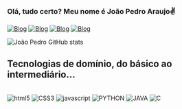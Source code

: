 ### Olá, tudo certo? Meu nome é João Pedro Araujo✌️

[![Blog](https://img.shields.io/badge/TikTok-000000?style=for-the-badge&logo=tiktok&logoColor=white)](https://tiktok.com/avestruztutto77)
[![Blog](https://img.shields.io/badge/Instagram-E4405F?style=for-the-badge&logo=instagram&logoColor=white)](https://instagram.com/joaopedro.fof)
[![Blog](https://img.shields.io/badge/LinkedIn-0077B5?style=for-the-badge&logo=linkedin&logoColor=white)](https://linkedin.com/JoãoPedroAraujo)
[![Blog](https://img.shields.io/badge/Pinterest-%23E60023.svg?&style=for-the-badge&logo=Pinterest&logoColor=white)](https://pinterest.com/joaopedroaraujo953)

![João Pedro GitHub stats](https://github-readme-stats.vercel.app/api?username=joao69pedro&show_icons=true&theme=highcontrast)

## Tecnologias de domínio, do básico ao intermediário...

<div style="display: inline_block"><br/>
    <img aling= "center" alt="html5" src="https://img.shields.io/badge/HTML5-E34F26?style=for-the-badge&logo=html5&logoColor=white" />
    <img aling= "center" alt="CSS3" src="https://img.shields.io/badge/CSS3-1572B6?style=for-the-badge&logo=css3&logoColor=white" />
    <img aling= "center" alt="javascript" src="https://img.shields.io/badge/JavaScript-323330?style=for-the-badge&logo=javascript&logoColor=F7DF1E" />
    <img aling= "center" alt="PYTHON" src="https://img.shields.io/badge/Python-14354C?style=for-the-badge&logo=python&logoColor=white" />
    <img aling= "center" alt="JAVA" src="https://img.shields.io/badge/Java-ED8B00?style=for-the-badge&logo=openjdk&logoColor=white" />
    <img aling= "center" alt="C" src="https://img.shields.io/badge/C-00599C?style=for-the-badge&logo=c&logoColor=white" />
</div>

